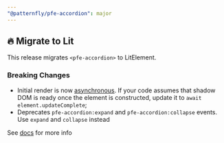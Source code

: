 ```yaml
---
"@patternfly/pfe-accordion": major
---
```


## 🔥 Migrate to Lit

This release migrates `<pfe-accordion>` to LitElement.

### Breaking Changes
- Initial render is now [asynchronous](https://lit.dev/docs/components/lifecycle/#reactive-update-cycle).
  If your code assumes that shadow DOM is ready once the element is constructed, update it to `await element.updateComplete`;
- Deprecates `pfe-accordion:expand` and `pfe-accordion:collapse` events. Use `expand` and `collapse` instead

See [docs](https://patternflyelements.org/components/autocomplete/) for more info
